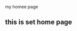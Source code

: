 
<html >
<head> <tittle>my homee page</tittle>
</head>
<body>
    

<h2>this is set home page</h2>

    
</body>
</html>
